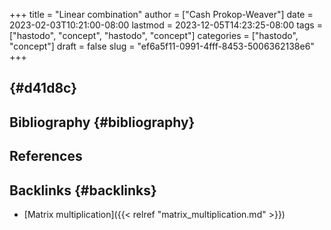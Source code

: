 +++
title = "Linear combination"
author = ["Cash Prokop-Weaver"]
date = 2023-02-03T10:21:00-08:00
lastmod = 2023-12-05T14:23:25-08:00
tags = ["hastodo", "concept", "hastodo", "concept"]
categories = ["hastodo", "concept"]
draft = false
slug = "ef6a5f11-0991-4fff-8453-5006362138e6"
+++

##  {#d41d8c}


## Bibliography {#bibliography}

## References

<style>.csl-entry{text-indent: -1.5em; margin-left: 1.5em;}</style><div class="csl-bib-body">
</div>


## Backlinks {#backlinks}

-   [Matrix multiplication]({{< relref "matrix_multiplication.md" >}})
